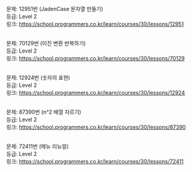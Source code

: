 문제: 12951번 (JadenCase 문자열 만들기) <br/>
등급: Level 2 <br/>
링크: https://school.programmers.co.kr/learn/courses/30/lessons/12951 <br/>
 <br/>

문제: 70129번 (이진 변환 반복하기) <br/>
등급: Level 2 <br/>
링크: https://school.programmers.co.kr/learn/courses/30/lessons/70129 <br/>
 <br/>

문제: 12924번 (숫자의 표현) <br/>
등급: Level 2 <br/>
링크: https://school.programmers.co.kr/learn/courses/30/lessons/12924 <br/>
 <br/>

문제: 87390번 (n^2 배열 자르기) <br/>
등급: Level 2 <br/>
링크: https://school.programmers.co.kr/learn/courses/30/lessons/87390 <br/>
 <br/>

문제: 72411번 (메뉴 리뉴얼) <br/>
등급: Level 2 <br/>
링크: https://school.programmers.co.kr/learn/courses/30/lessons/72411 <br/>
 <br/>

